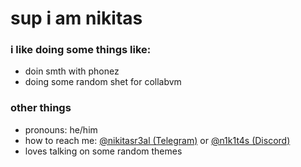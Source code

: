 # sup i am nikitas

### i like doing some things like:

- doin smth with phonez
- doing some random shet for collabvm

### other things

- pronouns: he/him
- how to reach me: [@nikitasr3al (Telegram)](https://t.me/nikitasr3al) or [@n1k1t4s (Discord)](https://discordapp.com/users/1175191382734946467)
- loves talking on some random themes
